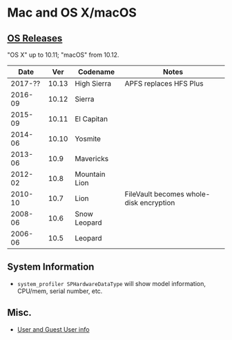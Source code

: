 Mac and OS X/macOS
==================

[OS Releases]
-------------

"OS X" up to 10.11; "macOS" from 10.12.

Date    | Ver   | Codename      | Notes
--------|-------|---------------|--------------------------------
2017-?? | 10.13 | High Sierra   | APFS replaces HFS Plus
2016-09 | 10.12 | Sierra        |
2015-09 | 10.11 | El Capitan    |
2014-06 | 10.10 | Yosmite       |
2013-06 | 10.9  | Mavericks     |
2012-02 | 10.8  | Mountain Lion |
2010-10 | 10.7  | Lion          | FileVault becomes whole-disk encryption
2008-06 | 10.6  | Snow Leopard  |
2006-06 | 10.5  | Leopard       |


System Information
------------------

* `system_profiler SPHardwareDataType` will show model information,
  CPU/mem, serial number, etc.


Misc.
-----

* [User and Guest User info](https://support.apple.com/kb/PH25796)



[OS Releases]: https://en.wikipedia.org/wiki/MacOS#Release_history
